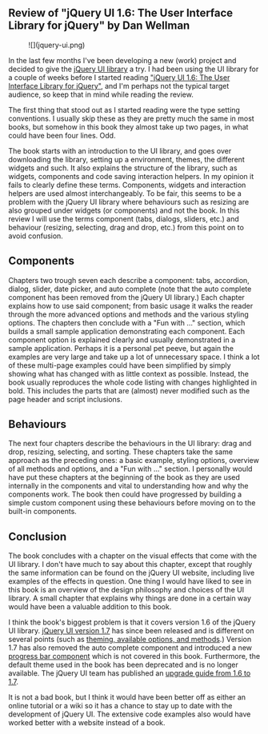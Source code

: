 ## Review of "jQuery UI 1.6: The User Interface Library for jQuery" by Dan Wellman
<figure>
![](jquery-ui.png)
</figure>

In the last few months I've been developing a new (work) project and decided to give the [jQuery UI library](http://jqueryui.com/) a try. I had been using the UI library for a couple of weeks before I started reading ["jQuery UI 1.6: The User Interface Library for jQuery"](http://www.packtpub.com/user-interface-library-for-jquery/book), and I'm perhaps not the typical target audience, so keep that in mind while reading the review.

The first thing that stood out as I started reading were the type setting conventions. I usually skip these as they are pretty much the same in most books, but somehow in this book they almost take up two pages, in what could have been four lines. Odd.

The book starts with an introduction to the UI library, and goes over downloading the library, setting up a environment, themes, the different widgets and such. It also explains the structure of the library, such as widgets, components and code saving interaction helpers. In my opinion it fails to clearly define these terms. Components, widgets and interaction helpers are used almost interchangeably. To be fair, this seems to be a problem with the jQuery UI library where behaviours such as resizing are also grouped under widgets (or components) and not the book. In this review I will use the terms component (tabs, dialogs, sliders, etc.) and behaviour (resizing, selecting, drag and drop, etc.) from this point on to avoid confusion.

## Components

Chapters two trough seven each describe a component: tabs, accordion, dialog, slider, date picker, and auto complete (note that the auto complete component has been removed from the jQuery UI library.) Each chapter explains how to use said component; from basic usage it walks the reader through the more advanced options and methods and the various styling options. The chapters then conclude with a "Fun with …" section, which builds a small sample application demonstrating each component. Each component option is explained clearly and usually demonstrated in a sample application. Perhaps it is a personal pet peeve, but again the examples are very large and take up a lot of unnecessary space. I think a lot of these multi-page examples could have been simplified by simply showing what has changed with as little context as possible. Instead, the book usually reproduces the whole code listing with changes highlighted in bold. This includes the parts that are (almost) never modified such as the page header and script inclusions.

## Behaviours

The next four chapters describe the behaviours in the UI library: drag and drop, resizing, selecting, and sorting. These chapters take the same approach as the preceding ones: a basic example, styling options, overview of all methods and options, and a "Fun with …" section. I personally would have put these chapters at the beginning of the book as they are used internally in the components and vital to understanding how and why the components work. The book then could have progressed by building a simple custom component using these behaviours before moving on to the built-in components.

## Conclusion

The book concludes with a chapter on the visual effects that come with the UI library. I don't have much to say about this chapter, except that roughly the same information can be found on the jQuery UI website, including live examples of the effects in question. One thing I would have liked to see in this book is an overview of the design philosophy and choices of the UI library. A small chapter that explains why things are done in a certain way would have been a valuable addition to this book.

I think the book's biggest problem is that it covers version 1.6 of the jQuery UI library. [jQuery UI version 1.7](http://jqueryui.com/) has since been released and is different on several points (such as [theming, available options, and methods](http://blog.jqueryui.com/2009/03/jquery-ui-17/).) Version 1.7 has also removed the auto complete component and introduced a new [progress bar component](http://jqueryui.com/demos/progressbar/) which is not covered in this book. Furthermore, the default theme used in the book has been deprecated and is no longer available. The jQuery UI team has published an [upgrade guide from 1.6 to 1.7](http://jqueryui.com/docs/Upgrade_Guide).

It is not a bad book, but I think it would have been better off as either an online tutorial or a wiki so it has a chance to stay up to date with the development of jQuery UI. The extensive code examples also would have worked better with a website instead of a book.
